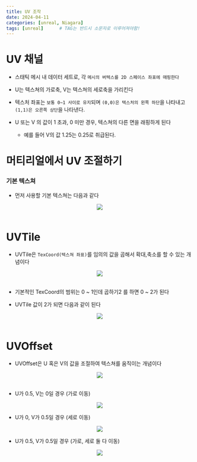 ```yaml
---
title: UV 조작
date: 2024-04-11
categories: [unreal, Niagara]
tags: [unreal]		# TAG는 반드시 소문자로 이루어져야함!
---
```


# UV 채널

* 스태틱 메시 내 데이터 세트로, 각 `메시의 버텍스를 2D 스페이스 좌표에 매핑한다`

* U는 텍스쳐의 가로축, V는 텍스쳐의 세로축을 가리킨다

* 텍스처 좌표는 `보통 0~1 사이로 유지`되며 `(0,0)은 텍스처의 왼쪽 하단`을 나타내고 `(1,1)은 오른쪽 상단`을 나타낸다.


* U 또는 V 의 값이 1 초과, 0 미만 경우, 텍스쳐의 다른 면을 래핑하게 된다

  * 예를 들어 V의 값 1.25는 0.25로 취급된다.

# 머티리얼에서 UV 조절하기

### 기본 텍스쳐

* 먼저 사용할 기본 텍스쳐는 다음과 같다

<center><img src="./../../../assets/img/Unreal/Niagara/UVManipulate/UVTile_Base.png"></center>

<br>


# UVTile

* UVTile은 `TexCoord(텍스쳐 좌표)`를 임의의 값을 곱해서 확대,축소를 할 수 있는 개념이다
  
<center><img src="./../../../assets/img/Unreal/Niagara/UVManipulate/UVTile.png"></center>

<br>

* 기본적인 TexCoord의 범위는 0 ~ 1인데 곱하기2 를 하면 0 ~ 2가 된다

* UVTile 값이 2가 되면 다음과 같이 된다

<center><img src="./../../../assets/img/Unreal/Niagara/UVManipulate/UVTile_2.png"></center>

<br>

# UVOffset

* UVOffset은 U 혹은 V의 값을 조절하여 텍스쳐를 움직이는 개념이다

<center><img src="./../../../assets/img/Unreal/Niagara/UVManipulate/UVOffset.png"></center>

<br>

* U가 0.5, V는 0일 경우 (가로 이동)

<center><img src="./../../../assets/img/Unreal/Niagara/UVManipulate/UVOffset_UHalf.png"></center>

* U가 0, V가 0.5일 경우 (세로 이동)

<center><img src="./../../../assets/img/Unreal/Niagara/UVManipulate/UVOffset_VHalf.png"></center>

* U가 0.5, V가 0.5일 경우 (가로, 세로 둘 다 이동)

<center><img src="./../../../assets/img/Unreal/Niagara/UVManipulate/UVOffset_Half.png"></center>
